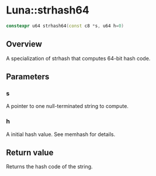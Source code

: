 # Luna::strhash64

```c++
constexpr u64 strhash64(const c8 *s, u64 h=0)
```

## Overview
A specialization of strhash that computes 64-bit hash code. 

## Parameters
### s
A pointer to one null-terminated string to compute. 

### h
A initial hash value. See memhash for details. 

## Return value
Returns the hash code of the string. 

